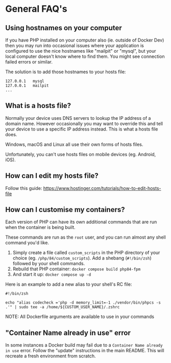 # General FAQ's


## Using hostnames on your computer

If you have PHP installed on your computer also (ie. outside of Docker Dev) then you may run into occasional issues where your application is configured to use the nice hostnames like "mailpit" or "mysql", but your local computer doesn't know where to find them. You might see connection failed errors or similar.

The solution is to add those hostnames to your hosts file:

```
127.0.0.1   mysql
127.0.0.1   mailpit
...
```


## What is a hosts file?

Normally your device uses DNS servers to lookup the IP address of a domain name. However occasionally you may want to override this and tell your device to use a specific IP address instead. This is what a hosts file does.

Windows, macOS and Linux all use their own forms of hosts files.

Unfortunately, you can't use hosts files on mobile devices (eg. Android, iOS).


## How can I edit my hosts file?

Follow this guide: https://www.hostinger.com/tutorials/how-to-edit-hosts-file


## How can I customise my containers?

Each version of PHP can have its own additional commands that are run when the container is being built.

These commands are run as the `root` user, and you can run almost any shell command you'd like.

1. Simply create a file called `custom_scripts` in the PHP directory of your choice (eg. `/php/84/custom_scripts`). Add a shebang (`#!/bin/zsh`) followed by your shell commands.
1. Rebuild that PHP container: `docker compose build php84-fpm`
1. And start it up: `docker compose up -d`

Here is an example to add a new alias to your shell's RC file:

```
#!/bin/zsh

echo "alias codecheck ='php -d memory_limit=-1 ./vendor/bin/phpcs -s .'" | sudo tee -a /home/${CUSTOM_USER_NAME}/.zshrc
```

NOTE: All Dockerfile arguments are available to use in your commands


## "Container Name already in use" error

In some instances a Docker build may fail due to a `Container Name already in use` error. Follow the "update" instructions in the main README. This will recreate a fresh environment from scratch.
